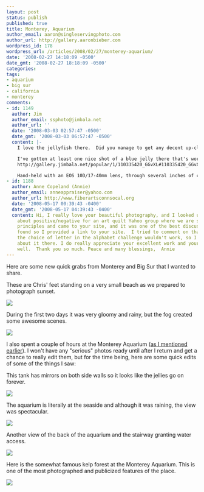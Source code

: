 ```yaml
---
layout: post
status: publish
published: true
title: Monterey, Aquarium
author_email: aaron@singleservingphoto.com
author_url: http://gallery.aaronbieber.com
wordpress_id: 178
wordpress_url: /articles/2008/02/27/monterey-aquarium/
date: '2008-02-27 14:18:09 -0500'
date_gmt: '2008-02-27 18:18:09 -0500'
categories:
tags:
- aquarium
- big sur
- california
- monterey
comments:
- id: 1149
  author: Jim
  author_email: ssphoto@jimbala.net
  author_url: ''
  date: '2008-03-03 02:57:47 -0500'
  date_gmt: '2008-03-03 06:57:47 -0500'
  content: |-
    I love the jellyfish there.  Did you manage to get any decent up-close shots of the moon jellies without using a flash?  Those things continue to confound me because they have no well-defined edges for autofocus to work on and they move just a little too fast for the amount of light in the display to provide for a good shutter/aperture setting.

    I've gotten at least one nice shot of a blue jelly there that's worthy of display (imho):
    http://gallery.jimbala.net/popular/1/110335420_GGvXL#110335420_GGvXL-XL-LB

    Hand-held with an EOS 10D/17-40mm lens, through several inches of curved plexiglas.  I won't tell you how many other shots of the same exhibit got deleted. ;-)
- id: 1188
  author: Anne Copeland (Annie)
  author_email: anneappraiser@yahoo.com
  author_url: http://www.fiberartsconnsocal.org
  date: '2008-05-17 00:39:43 -0400'
  date_gmt: '2008-05-17 04:39:43 -0400'
  content: Hi, I really love your beautiful photography, and I looked up something
    about positive/negative for an art quilt Yahoo group where we are studying art
    principles and came to your site, and it was one of the best discussions I have
    found so I provided a link to your site.  I tried to comment on that page, but
    the choice of letter in the alphabet challenge wouldn't work, so I couldn't write
    about it there. I do really appreciate your excellent work and your writing as
    well.  Thank you so much. Peace and many blessings,  Annie
---
```

Here are some new quick grabs from Monterey and Big Sur that I wanted to
share.

These are Chris' feet standing on a very small beach as we prepared to
photograph sunset.

![](/ssp/24Feb08-01.jpg)

During the first two days it was very gloomy and rainy, but the fog
created some awesome scenes.

![](/ssp/24Feb08-05.jpg)

I also spent a couple of hours at the Monterey Aquarium ([as I mentioned
earlier](/articles/2008/02/26/big-sur-monterey-part-ii/)).
I won't have any "serious" photos ready until after I return and get a
chance to really edit them, but for the time being, here are some quick
edits of some of the things I saw:

This tank has mirrors on both side walls so it looks like the jellies go
on forever.

![](/ssp/24Feb08-02.jpg)

The aquarium is literally at the seaside and although it was raining,
the view was spectacular.

![](/ssp/24Feb08-03.jpg)

Another view of the back of the aquarium and the stairway granting water
access.

![](/ssp/24Feb08-04.jpg)

Here is the somewhat famous kelp forest at the Monterey Aquarium. This
is one of the most photographed and publicized features of the place.

![](/ssp/24Feb08-06.jpg)
